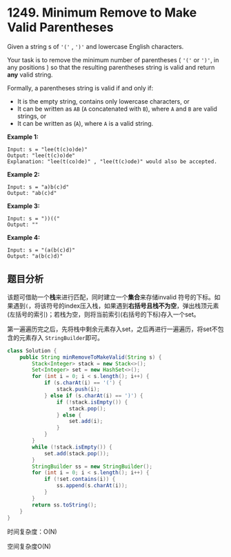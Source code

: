 # 1249. Minimum Remove to Make Valid Parentheses

Given a string s of `'('` , `')'` and lowercase English characters.

Your task is to remove the minimum number of parentheses ( `'('` or `')'`, in any positions ) so that the resulting parentheses string is valid and return **any** valid string.

Formally, a parentheses string is valid if and only if:

- It is the empty string, contains only lowercase characters, or
- It can be written as `AB` (`A` concatenated with `B`), where `A` and `B` are valid strings, or
- It can be written as (`A`), where `A` is a valid string.

**Example 1:**

```
Input: s = "lee(t(c)o)de)"
Output: "lee(t(c)o)de"
Explanation: "lee(t(co)de)" , "lee(t(c)ode)" would also be accepted.
```

**Example 2:**

```
Input: s = "a)b(c)d"
Output: "ab(c)d"
```

**Example 3:**

```
Input: s = "))(("
Output: ""
```

**Example 4:**

```
Input: s = "(a(b(c)d)"
Output: "a(b(c)d)"
```

## 题目分析

该题可借助一个**栈**来进行匹配，同时建立一个**集合**来存储invalid 符号的下标。如果遇到`(`，将该符号的index压入栈，如果遇到**右括号且栈不为空**，弹出栈顶元素(左括号的索引)；若栈为空，则将当前索引(右括号的下标)存入一个set。

第一遍遍历完之后，先将栈中剩余元素存入set，之后再进行一遍遍历，将set不包含的元素存入 `StringBuilder`即可。

```java
class Solution {
    public String minRemoveToMakeValid(String s) {
        Stack<Integer> stack = new Stack<>();
        Set<Integer> set = new HashSet<>();
        for (int i = 0; i < s.length(); i++) {
            if (s.charAt(i) == '(') {
                stack.push(i);
            } else if (s.charAt(i) == ')') {
                if (!stack.isEmpty()) {
                    stack.pop();
                } else {
                    set.add(i);
                }
            }
        }
        while (!stack.isEmpty()) {
            set.add(stack.pop());
        }
        StringBuilder ss = new StringBuilder();
        for (int i = 0; i < s.length(); i++) {
            if (!set.contains(i)) {
                ss.append(s.charAt(i));
            }
        }
        return ss.toString();
    }
}
```

时间复杂度：O(N)

空间复杂度O(N)